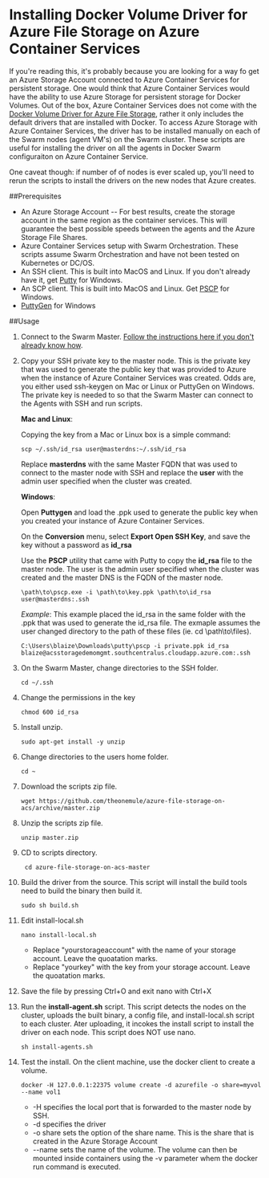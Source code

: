 Installing Docker Volume Driver for Azure File Storage on Azure Container Services
====

If you're reading this, it's probably because you are looking for a way fo get an Azure Storage Account connected to Azure Container Services for persistent storage. One would think that Azure Container Services would have the ability to use Azure Storage for persistent storage for Docker Volumes. Out of the box, Azure Container Services does not come with the [Docker Volume Driver for Azure File Storage](https://github.com/Azure/azurefile-dockervolumedriver), rather it only includes the default drivers that are installed with Docker. To access Azure Storage with Azure Container Services, the driver has to be installed manually on each of the Swarm nodes (agent VM's) on the Swarm cluster. These scripts are useful for installing the driver on all the agents in Docker Swarm configuraiton on Azure Container Service.

One caveat though: if number of of nodes is ever scaled up, you'll need to rerun the scripts to install the drivers on the new nodes that Azure creates.

##Prerequisites

* An Azure Storage Account -- For best results, create the storage account in the same region as the container services. This will guarantee  the best possible speeds between the agents and the Azure Storage File Shares.
* Azure Container Services setup with Swarm Orchestration. These scripts assume Swarm Orchestration and have not been tested on Kubernetes or DC/OS.
* An SSH client. This is built into MacOS and Linux. If you don't already have it, get [Putty](http://www.chiark.greenend.org.uk/~sgtatham/putty/download.html) for Windows.
* An SCP client. This is built into MacOS and Linux. Get [PSCP](http://www.chiark.greenend.org.uk/~sgtatham/putty/download.html) for Windows.
* [PuttyGen](http://www.chiark.greenend.org.uk/~sgtatham/putty/download.html) for Windows

##Usage

1. Connect to the Swarm Master. [Follow the instructions here if you don't already know how](https://docs.microsoft.com/en-us/azure/container-service/container-service-connect).

1. Copy your SSH private key to the master node. This is the private key that was used to generate the public key that was provided to Azure when the instance of Azure Container Services was created. Odds are, you either used ssh-keygen on Mac or Linux or PuttyGen on Windows. The private key is needed to so that the Swarm Master can connect to the Agents with SSH and run scripts.

	**Mac and Linux**: 

	Copying the key from a Mac or Linux box is a simple command:

	````
	scp ~/.ssh/id_rsa user@masterdns:~/.ssh/id_rsa
	````

	Replace **masterdns** with the same Master FQDN that was used to connect to the master node with SSH and replace the **user** with the admin user specified when the  cluster was created.

	**Windows**:

	Open **Puttygen** and load the .ppk used to generate the public key when you created your instance of Azure Container Services. 

	On the **Conversion** menu, select **Export Open SSH Key**, and save the key without a password as **id_rsa**

	Use the **PSCP** utility that came with Putty to copy the **id_rsa** file to the master node. The user is the admin user specified when the cluster was created and the master DNS is the FQDN of the master node.

	````
	\path\to\pscp.exe -i \path\to\key.ppk \path\to\id_rsa user@masterdns:.ssh
	````

	*Example*: This example placed the id_rsa in the same folder with the .ppk that was used to generate the id_rsa file. The exmaple assumes the user changed directory to the path of these files (ie. cd \path\to\files).

	````
	C:\Users\blaize\Downloads\putty\pscp -i private.ppk id_rsa blaize@acsstoragedemomgmt.southcentralus.cloudapp.azure.com:.ssh
	````

1. On the Swarm Master, change directories to the SSH folder.

	````
	cd ~/.ssh
	````

1. Change the permissions in the key

	````
	chmod 600 id_rsa
	````

1. Install unzip.

	````
	sudo apt-get install -y unzip
	````

1. Change directories to the users home folder.

	````
	cd ~
	````

1. Download the scripts zip file.

	````
	wget https://github.com/theonemule/azure-file-storage-on-acs/archive/master.zip
	````

1. Unzip the scripts zip file.

	````
	unzip master.zip
	````

1. CD to scripts directory.

	````
	 cd azure-file-storage-on-acs-master
	````
	
1. Build the driver from the source. This script will install the build tools need to build the binary then build it.

	````
	sudo sh build.sh
	````

1. Edit install-local.sh

	````
	nano install-local.sh
	````

	* Replace "yourstorageaccount" with the name of your storage account. Leave the quoatation marks.
	* Replace "yourkey" with the key from your storage account. Leave the quoatation marks.

1. Save the file by pressing Ctrl+O and exit nano with Ctrl+X

1. Run the **install-agent.sh** script. This script detects the nodes on the cluster, uploads the built binary, a config file, and install-local.sh script to each cluster. Ater uploading, it incokes the install script to install the driver on each node. This script does NOT use nano.

	````
	sh install-agents.sh
	````

1. Test the install. On the client machine, use the docker client to create a volume.

	````
	docker -H 127.0.0.1:22375 volume create -d azurefile -o share=myvol --name vol1
	````

	* -H specifies the local port that is forwarded to the master node by SSH.
	* -d specifies the driver
	* -o share sets the option of the share name. This is the share that is created in the Azure Storage Account
	* --name sets the name of the volume. The volume can then be mounted inside containers using the -v parameter whem the docker run command is executed.




